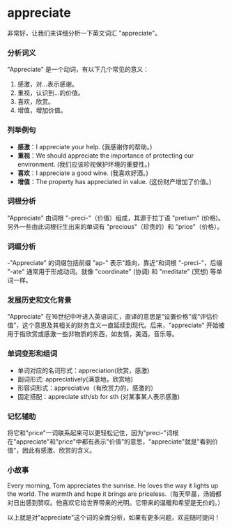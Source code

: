 # appreciate

非常好，让我们来详细分析一下英文词汇 "appreciate"。

  

### 分析词义

  

"Appreciate" 是一个动词，有以下几个常见的意义：

  

1.  感激，对…表示感谢。
2.  重视，认识到…的价值。
3.  喜欢，欣赏。
4.  增值，增加价值。

  

### 列举例句

  

*   **感激**：I appreciate your help. (我感谢你的帮助。)
*   **重视**：We should appreciate the importance of protecting our environment. (我们应该珍视保护环境的重要性。)
*   **喜欢**：I appreciate a good wine. (我喜欢好酒。)
*   **增值**：The property has appreciated in value. (这份财产增加了价值。)

  

### 词根分析

  

"Appreciate" 由词根 "-preci-"（价值）组成，其源于拉丁语 "pretium" (价格)。另外一些由此词根衍生出来的单词有 "precious"（珍贵的）和 "price"（价格）。

  

### 词缀分析

  

\-"Appreciate" 的词缀包括前缀 "ap-" 表示"趋向，靠近"和词根 "-preci-"，后缀 "-ate" 通常用于形成动词。就像 "coordinate" (协调) 和 "meditate" (冥想) 等单词一样。

  

### 发展历史和文化背景

  

"Appreciate" 在16世纪中叶进入英语词汇，直译的意思是“设置价格”或“评估价值”，这个意思及其相关的财务含义一直延续到现代。后来，"appreciate" 开始被用于指欣赏或感激一些非物质的东西，如友情，美酒，音乐等。

  

### 单词变形和组词

  

*   单词对应的名词形式：appreciation(欣赏，感激)
*   副词形式: appreciatively(满意地，欣赏地)
*   形容词形式：appreciative（有欣赏力的，感激的）
*   固定搭配：appreciate sth/sb for sth (对某事某人表示感激)

  

### 记忆辅助

  

将它和"price"一词联系起来可以更轻松记住，因为"preci-"词根在"appreciate"和"price"中都有表示"价值"的意思，"appreciate"就是"看到价值"，因此有感激、欣赏的含义。

  

### 小故事

  

Every morning, Tom appreciates the sunrise. He loves the way it lights up the world. The warmth and hope it brings are priceless.（每天早晨，汤姆都对日出感到赞叹。他喜欢它给世界带来的光明。它带来的温暖和希望是无价的。）

  

以上就是对"appreciate"这个词的全面分析，如果有更多问题，欢迎随时提问！
